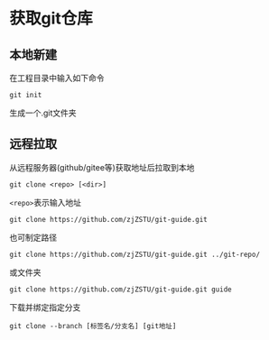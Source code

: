 
# 获取git仓库

## 本地新建

在工程目录中输入如下命令

    git init

生成一个.git文件夹

## 远程拉取

从远程服务器(github/gitee等)获取地址后拉取到本地

    git clone <repo> [<dir>]

`<repo>`表示输入地址

    git clone https://github.com/zjZSTU/git-guide.git

也可制定路径

    git clone https://github.com/zjZSTU/git-guide.git ../git-repo/

或文件夹

    git clone https://github.com/zjZSTU/git-guide.git guide

下载并绑定指定分支
    
    git clone --branch [标签名/分支名] [git地址]